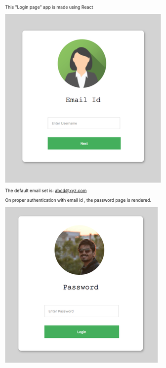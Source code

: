 This "Login page" app is made using React


![Screenshot](Main.png)


The default email set is: abcd@xyz.com



On proper authentication with email id , the password page is rendered.



![Screenshot](Pasword.png)
